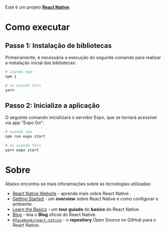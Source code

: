 Este é um projeto [**React Native**](https://reactnative.dev).

# Como executar

## Passe 1: Instalação de bibliotecas

Primeiramente, é necessária a execução do seguinte comando para realizar a instalação inicial das bibliotecas:

```bash
# usando npm
npm i

# ou usando Yarn
yarn
```

## Passo 2: Inicialize a aplicação

O seguinte comando inicializará o servidor Expo, que se tornará acessível via app "Expo Go":

```bash
# usando npm
npm run expo start

# ou usando Yarn
yarn expo start
```

# Sobre

Abaixo encontra-se mais inforamações sobre as tecnologias utilizadas:

- [React Native Website](https://reactnative.dev) - aprenda mais sobre React Native.
- [Getting Started](https://reactnative.dev/docs/environment-setup) - um **overview** sobre React Native e como configurar o ambiente.
- [Learn the Basics](https://reactnative.dev/docs/getting-started) - um **tour guiado** do **basico** do React Native.
- [Blog](https://reactnative.dev/blog) - leia o **Blog** oficial do React Native.
- [`@facebook/react-native`](https://github.com/facebook/react-native) - o **repository** Open Source no GitHub para o React Native.
